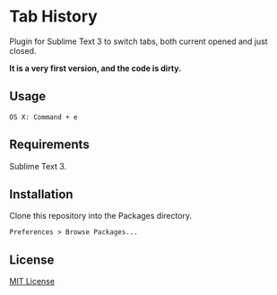Tab History
========

Plugin for Sublime Text 3 to switch tabs, both current opened and just closed.

**It is a very first version, and the code is dirty.**

Usage
-----

`OS X: Command + e`

Requirements
------------

Sublime Text 3.

Installation
------------

Clone this repository into the Packages directory.

`Preferences > Browse Packages...`

License
-------

[MIT License](http://www.opensource.org/licenses/mit-license.php)
